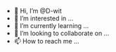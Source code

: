 - 👋 Hi, I’m @D-wit
- 👀 I’m interested in ...
- 🌱 I’m currently learning ...
- 💞️ I’m looking to collaborate on ...
- 📫 How to reach me ...

<!---
D-wit/D-wit is a ✨ special ✨ repository because its `README.md` (this file) appears on your GitHub profile.
You can click the Preview link to take a look at your changes.
--->
